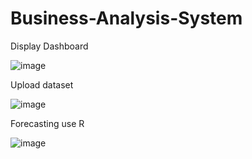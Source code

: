 # Business-Analysis-System
Display Dashboard

![image](https://user-images.githubusercontent.com/72401771/156503130-8aae28d1-6be4-4cb5-9ada-be51c190d496.png)

 Upload dataset
 
 ![image](https://user-images.githubusercontent.com/72401771/156503716-8ad3e0f2-b01e-45ff-ab05-49c66b752a2e.png)
  
 Forecasting use R
 
![image](https://user-images.githubusercontent.com/72401771/156504000-ce4eb394-a9aa-4886-b4b8-88cec1fbc42d.png)

